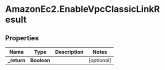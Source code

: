 # AmazonEc2.EnableVpcClassicLinkResult

## Properties

Name | Type | Description | Notes
------------ | ------------- | ------------- | -------------
**_return** | **Boolean** |  | [optional] 


